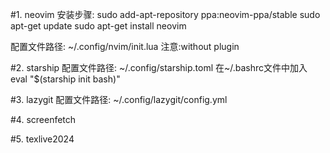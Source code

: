 #1. neovim
安装步骤:
sudo add-apt-repository ppa:neovim-ppa/stable
sudo apt-get update
sudo apt-get install neovim

配置文件路径:
~/.config/nvim/init.lua
注意:without plugin


#2. starship
配置文件路径:
~/.config/starship.toml
在~/.bashrc文件中加入 eval "$(starship init bash)"


#3. lazygit
配置文件路径:
~/.config/lazygit/config.yml


#4. screenfetch


#5. texlive2024






